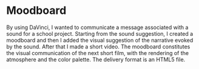 # Moodboard
By using DaVinci, I wanted to communicate a message associated with a sound for a school project. Starting from the sound suggestion, I created a moodboard and then I added the visual  suggestion of the narrative evoked by the sound. After that I made a short video. The moodboard constitutes the visual communication of the next short film, with the rendering of the atmosphere and the color palette.  The delivery format is an HTML5 file.
